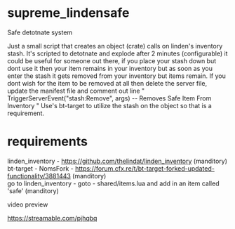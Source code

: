 # supreme_lindensafe
Safe detotnate system





Just a small script that creates an object (crate) calls on linden's inventory stash. It's scripted to detotnate and explode after 2 minutes (configurable) it could be useful for someone out there, if you place your stash down but dont use it then your item remains in your inventory but as soon as you enter the stash it gets removed from your inventory but items remain. If you dont wish for the item to be removed at all then delete the server file, update the manifest file and comment out line " TriggerServerEvent("stash:Remove", args) -- Removes Safe Item From Inventory " Use's bt-target to utilize the stash on the object so that is a requirement.


# requirements
linden_inventory - https://github.com/thelindat/linden_inventory (manditory)<br/>
bt-target - NomsFork - https://forum.cfx.re/t/bt-target-forked-updated-functionality/3881443 (manditory)<br/>
go to linden_inventory - goto - shared/items.lua and add in an item called 'safe' (manditory)

video preview

https://streamable.com/pjhqbq
